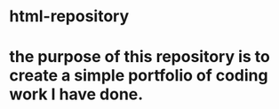 # html-repository

# the purpose of this repository is to create a simple portfolio of coding work I have done.

